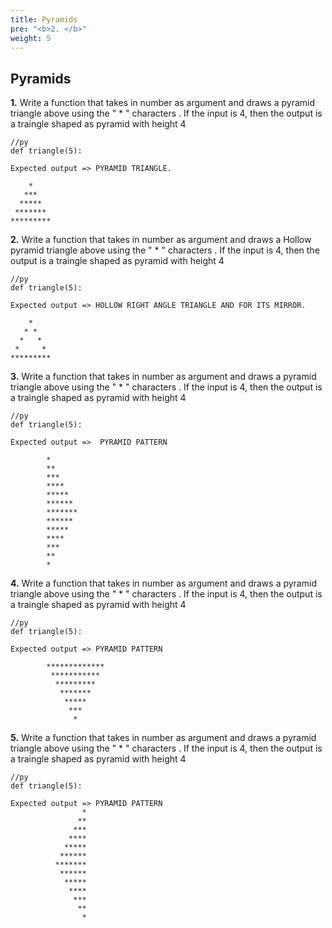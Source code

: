 ```yaml
---
title: Pyramids
pre: "<b>2. </b>"
weight: 5
---
```



## Pyramids

**1.**
Write a function that takes in number as argument and draws a pyramid triangle above using the " * " characters . If the input is 4, then the output is a traingle shaped as pyramid with height 4
```
//py
def triangle(5): 

Expected output => PYRAMID TRIANGLE.      
    
    *
   ***
  *****
 *******  
*********
```

**2.**
Write a function that takes in number as argument and draws a Hollow pyramid triangle above using the " * " characters . If the input is 4, then the output is a traingle shaped as pyramid with height 4
```
//py
def triangle(5):
 
Expected output => HOLLOW RIGHT ANGLE TRIANGLE AND FOR ITS MIRROR.      
    
    *
   * *
  *   *
 *     *  
*********
```

**3.**
Write a function that takes in number as argument and draws a pyramid triangle above using the " * " characters . If the input is 4, then the output is a traingle shaped as pyramid with height 4
```
//py
def triangle(5):

Expected output =>  PYRAMID PATTERN     

        *
        **
        ***
        ****
        *****
        ******
        *******
        ******
        *****
        ****
        ***
        **
        *
```

**4.**
Write a function that takes in number as argument and draws a pyramid triangle above using the " * " characters . If the input is 4, then the output is a traingle shaped as pyramid with height 4
```
//py
def triangle(5):

Expected output => PYRAMID PATTERN
   
        *************
         ***********
          *********
           *******
            *****
             ***
              *
```

**5.**
Write a function that takes in number as argument and draws a pyramid triangle above using the " * " characters . If the input is 4, then the output is a traingle shaped as pyramid with height 4
```
//py
def triangle(5):

Expected output => PYRAMID PATTERN   
                *
               **
              ***
             ****
            *****
           ******
          *******
           ******
            *****
             ****
              ***
               **
                *
```